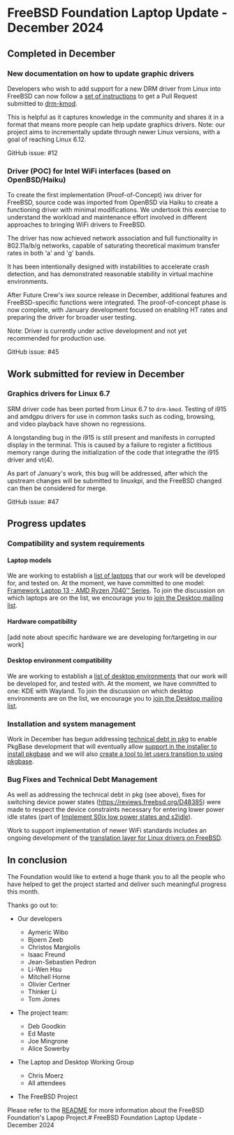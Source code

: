 # FreeBSD Foundation Laptop Update - December 2024

## Completed in December
### New documentation on how to update graphic drivers

Developers who wish to add support for a new DRM driver from Linux into FreeBSD can now follow a [set of instructions](https://github.com/freebsd/drm-kmod/wiki/Porting-a-new-version-of-DRM-drivers-from-Linux) to get a Pull Request submitted to [drm-kmod](https://github.com/freebsd/drm-kmod). 

This is helpful as it captures knowledge in the community and shares it in a format that means more people can help update graphics drivers. Note: our project aims to incrementally update through newer Linux versions, with a goal of reaching Linux 6.12.

GitHub issue: #12

### Driver (POC) for Intel WiFi interfaces (based on OpenBSD/Haiku)

To create the first implementation (Proof-of-Concept) iwx driver for FreeBSD, source code was imported from OpenBSD via Haiku to create a functioning driver with minimal modifications.  We undertook this exercise to understand the workload and maintenance effort involved in different approaches to bringing WiFi drivers to FreeBSD.

The  driver has now achieved network association and full functionality in 802.11a/b/g networks, capable of saturating theoretical maximum transfer rates in both 'a' and 'g' bands. 

It has been intentionally designed with instabilities to accelerate crash detection, and has demonstrated reasonable stability in virtual machine environments. 

After Future Crew's iwx source release in December, additional features and FreeBSD-specific functions were integrated. The proof-of-concept phase is now complete, with January development focused on enabling HT rates and preparing the driver for broader user testing.

Note: Driver is currently under active development and not yet recommended for production use.

GitHub issue: #45

## Work submitted for review in December

### Graphics drivers for Linux 6.7
SRM driver code has been ported from Linux 6.7 to `drm-kmod`. Testing of i915 and amdgpu drivers for use in common tasks such as coding, browsing, and video playback have shown no regressions. 

A longstanding bug in the i915 is still present and manifests in corrupted display in the terminal. This is caused by a failure to register a fictitious memory range during the initialization of the code that integrathe the i915 driver and vt(4).

As part of January's work, this bug will be addressed, after which the upstream changes will be submitted to linuxkpi, and the FreeBSD changed can then be considered for merge.

GitHub issue: #47

## Progress updates
### Compatibility and system requirements
#### Laptop models
We are working to establish a [list of laptops](supported/laptops.md) that our work will be developed for, and tested on. At the moment, we have committed to one model: [Framework Laptop 13 - AMD Ryzen 7040™ Series](https://frame.work/ca/en/products/laptop-diy-13-gen-amd/configuration/new). To join the discussion on which laptops are on the list, we encourage you to [join the Desktop mailing list](https://lists.freebsd.org/subscription/freebsd-desktop).

#### Hardware compatibility
 [add note about specific hardware we are developing for/targeting in our work]

#### Desktop environment compatibility
We are working to establish a [list of desktop environments](supported/desktop-environment.md) that our work will be developed for, and tested with. At the moment, we have committed to one: KDE with Wayland.
To join the discussion on which desktop environments are on the list, we encourage you to [join the Desktop mailing list](https://lists.freebsd.org/subscription/freebsd-desktop).

### Installation and system management
Work in December has begun addressing [technical debt in pkg](#46) to enable PkgBase development that will eventually allow [support in the installer to install pkgbase](#37) and we will also [create a tool to let users transition to using pkgbase](#26).

### Bug Fixes and Technical Debt Management
As well as addressing the technical debt in pkg (see above), fixes for switching device power states (https://reviews.freebsd.org/D48385) were made to respect the device constraints necessary for entering lower power idle states (part of [Implement S0ix low power states and s2idle](#32)).

Work to support implementation of newer WiFi standards includes an ongoing development of the [translation layer for Linux drivers on FreeBSD](#30).

## In conclusion   
The Foundation would like to extend a huge thank you to all the people who have helped to get the  project started and deliver such meaningful progress this month. 

Thanks go out to: 
* Our developers  
  * Aymeric Wibo
  * Bjoern Zeeb
  * Christos Margiolis
  * Isaac Freund
  * Jean-Sebastien Pedron
  * Li-Wen Hsu
  * Mitchell Horne
  * Olivier Certner
  * Thinker Li
  * Tom Jones

* The project team:
  * Deb Goodkin
  * Ed Maste
  * Joe Mingrone
  * Alice Sowerby

* The Laptop and Desktop Working Group
  * Chris Moerz
  * All attendees

* The FreeBSD Project

Please refer to the [README](readme.md) for more information about the FreeBSD Foundation's Lapop Project.# FreeBSD Foundation Laptop Update - December 2024
